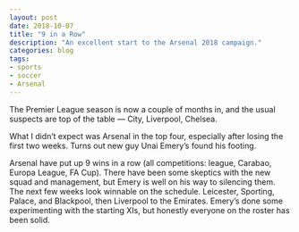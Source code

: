 ```yaml
---
layout: post
date: 2018-10-07
title: "9 in a Row"
description: "An excellent start to the Arsenal 2018 campaign."
categories: blog
tags:
- sports
- soccer
- Arsenal
---
```


The Premier League season is now a couple of months in, and the usual suspects are top of the table — City, Liverpool, Chelsea.

What I didn’t expect was Arsenal in the top four, especially after losing the first two weeks. Turns out new guy Unai Emery’s found his footing. 

Arsenal have put up 9 wins in a row (all competitions: league, Carabao, Europa League, FA Cup). There have been some skeptics with the new squad and management, but Emery is well on his way to silencing them. The next few weeks look winnable on the schedule. Leicester, Sporting, Palace, and Blackpool, then Liverpool to the Emirates. Emery’s done some experimenting with the starting XIs, but honestly everyone on the roster has been solid.
